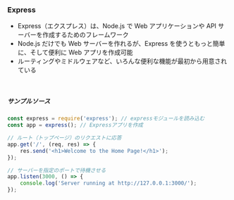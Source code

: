 ### Express

-   Express（エクスプレス）は、Node.js で Web アプリケーションや API サーバーを作成するためのフレームワーク
-   Node.js だけでも Web サーバーを作れるが、Express を使うともっと簡単に、そして便利に Web アプリを作成可能
-   ルーティングやミドルウェアなど、いろんな便利な機能が最初から用意されている

 <br/>

##### サンプルソース

```javascript
const express = require('express'); // expressモジュールを読み込む
const app = express(); // Expressアプリを作成

// ルート（トップページ）のリクエストに応答
app.get('/', (req, res) => {
    res.send('<h1>Welcome to the Home Page!</h1>');
});

// サーバーを指定のポートで待機させる
app.listen(3000, () => {
    console.log('Server running at http://127.0.0.1:3000/');
});
```
